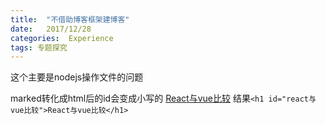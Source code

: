 ```yaml
---
title:  "不借助博客框架建博客"
date:   2017/12/28 
categories:  Experience 
tags: 专题探究
---
```


这个主要是nodejs操作文件的问题

marked转化成html后的id会变成小写的 
[React与vue比较](#React与vue比较)
结果``<h1 id="react与vue比较">React与vue比较</h1>``
